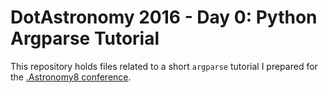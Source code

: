 # DotAstronomy 2016 - Day 0: Python Argparse Tutorial

This repository holds files related to a short `argparse` tutorial
I prepared for the [.Astronomy8 conference](dotastronomy.com/events/eight/).
